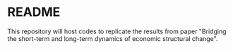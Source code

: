 # README
This repository will host codes to replicate the results from paper "Bridging the short-term and long-term dynamics of economic structural change".

